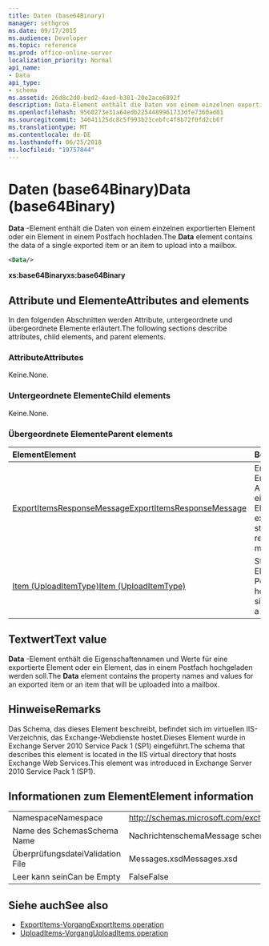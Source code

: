 ```yaml
---
title: Daten (base64Binary)
manager: sethgros
ms.date: 09/17/2015
ms.audience: Developer
ms.topic: reference
ms.prod: office-online-server
localization_priority: Normal
api_name:
- Data
api_type:
- schema
ms.assetid: 26d8c2d0-bed2-4aed-b381-20e2ace6892f
description: Data-Element enthält die Daten von einem einzelnen exportierten Element oder ein Element in einem Postfach hochladen.
ms.openlocfilehash: 9560273e31a64edb2254489961733dfe7360ad01
ms.sourcegitcommit: 34041125dc8c5f993b21cebfc4f8b72f0fd2cb6f
ms.translationtype: MT
ms.contentlocale: de-DE
ms.lasthandoff: 06/25/2018
ms.locfileid: "19757844"
---
```

# <a name="data-base64binary"></a><span data-ttu-id="02136-103">Daten (base64Binary)</span><span class="sxs-lookup"><span data-stu-id="02136-103">Data (base64Binary)</span></span>

<span data-ttu-id="02136-104">**Data** -Element enthält die Daten von einem einzelnen exportierten Element oder ein Element in einem Postfach hochladen.</span><span class="sxs-lookup"><span data-stu-id="02136-104">The **Data** element contains the data of a single exported item or an item to upload into a mailbox.</span></span> 
  
```XML
<Data/>
```

<span data-ttu-id="02136-105">**xs:base64Binary**</span><span class="sxs-lookup"><span data-stu-id="02136-105">**xs:base64Binary**</span></span>

## <a name="attributes-and-elements"></a><span data-ttu-id="02136-106">Attribute und Elemente</span><span class="sxs-lookup"><span data-stu-id="02136-106">Attributes and elements</span></span>

<span data-ttu-id="02136-107">In den folgenden Abschnitten werden Attribute, untergeordnete und übergeordnete Elemente erläutert.</span><span class="sxs-lookup"><span data-stu-id="02136-107">The following sections describe attributes, child elements, and parent elements.</span></span>
  
### <a name="attributes"></a><span data-ttu-id="02136-108">Attribute</span><span class="sxs-lookup"><span data-stu-id="02136-108">Attributes</span></span>

<span data-ttu-id="02136-109">Keine.</span><span class="sxs-lookup"><span data-stu-id="02136-109">None.</span></span>
  
### <a name="child-elements"></a><span data-ttu-id="02136-110">Untergeordnete Elemente</span><span class="sxs-lookup"><span data-stu-id="02136-110">Child elements</span></span>

<span data-ttu-id="02136-111">Keine.</span><span class="sxs-lookup"><span data-stu-id="02136-111">None.</span></span>
  
### <a name="parent-elements"></a><span data-ttu-id="02136-112">Übergeordnete Elemente</span><span class="sxs-lookup"><span data-stu-id="02136-112">Parent elements</span></span>

|<span data-ttu-id="02136-113">**Element**</span><span class="sxs-lookup"><span data-stu-id="02136-113">**Element**</span></span>|<span data-ttu-id="02136-114">**Beschreibung**</span><span class="sxs-lookup"><span data-stu-id="02136-114">**Description**</span></span>|
|:-----|:-----|
|[<span data-ttu-id="02136-115">ExportItemsResponseMessage</span><span class="sxs-lookup"><span data-stu-id="02136-115">ExportItemsResponseMessage</span></span>](exportitemsresponsemessage.md) <br/> |<span data-ttu-id="02136-116">Enthält den Status und die Ergebnisse einer Anforderung für ein einzelnes Postfach-Element zu exportieren.</span><span class="sxs-lookup"><span data-stu-id="02136-116">Contains the status and results of a request to export a single mailbox item.</span></span>  <br/> |
|[<span data-ttu-id="02136-117">Item (UploadItemType)</span><span class="sxs-lookup"><span data-stu-id="02136-117">Item (UploadItemType)</span></span>](item-uploaditemtype.md) <br/> |<span data-ttu-id="02136-118">Stellt ein einzelnes Element in einem Postfach hochladen.</span><span class="sxs-lookup"><span data-stu-id="02136-118">Represents a single item to upload into a mailbox.</span></span>  <br/> |
   
## <a name="text-value"></a><span data-ttu-id="02136-119">Textwert</span><span class="sxs-lookup"><span data-stu-id="02136-119">Text value</span></span>

<span data-ttu-id="02136-120">**Data** -Element enthält die Eigenschaftennamen und Werte für eine exportierte Element oder ein Element, das in einem Postfach hochgeladen werden soll.</span><span class="sxs-lookup"><span data-stu-id="02136-120">The **Data** element contains the property names and values for an exported item or an item that will be uploaded into a mailbox.</span></span> 
  
## <a name="remarks"></a><span data-ttu-id="02136-121">Hinweise</span><span class="sxs-lookup"><span data-stu-id="02136-121">Remarks</span></span>

<span data-ttu-id="02136-122">Das Schema, das dieses Element beschreibt, befindet sich im virtuellen IIS-Verzeichnis, das Exchange-Webdienste hostet.Dieses Element wurde in Exchange Server 2010 Service Pack 1 (SP1) eingeführt.</span><span class="sxs-lookup"><span data-stu-id="02136-122">The schema that describes this element is located in the IIS virtual directory that hosts Exchange Web Services.This element was introduced in Exchange Server 2010 Service Pack 1 (SP1).</span></span>
  
## <a name="element-information"></a><span data-ttu-id="02136-123">Informationen zum Element</span><span class="sxs-lookup"><span data-stu-id="02136-123">Element information</span></span>

|||
|:-----|:-----|
|<span data-ttu-id="02136-124">Namespace</span><span class="sxs-lookup"><span data-stu-id="02136-124">Namespace</span></span>  <br/> |http://schemas.microsoft.com/exchange/services/2006/messages  <br/> |
|<span data-ttu-id="02136-125">Name des Schemas</span><span class="sxs-lookup"><span data-stu-id="02136-125">Schema Name</span></span>  <br/> |<span data-ttu-id="02136-126">Nachrichtenschema</span><span class="sxs-lookup"><span data-stu-id="02136-126">Message schema</span></span>  <br/> |
|<span data-ttu-id="02136-127">Überprüfungsdatei</span><span class="sxs-lookup"><span data-stu-id="02136-127">Validation File</span></span>  <br/> |<span data-ttu-id="02136-128">Messages.xsd</span><span class="sxs-lookup"><span data-stu-id="02136-128">Messages.xsd</span></span>  <br/> |
|<span data-ttu-id="02136-129">Leer kann sein</span><span class="sxs-lookup"><span data-stu-id="02136-129">Can be Empty</span></span>  <br/> |<span data-ttu-id="02136-130">False</span><span class="sxs-lookup"><span data-stu-id="02136-130">False</span></span>  <br/> |
   
## <a name="see-also"></a><span data-ttu-id="02136-131">Siehe auch</span><span class="sxs-lookup"><span data-stu-id="02136-131">See also</span></span>

- [<span data-ttu-id="02136-132">ExportItems-Vorgang</span><span class="sxs-lookup"><span data-stu-id="02136-132">ExportItems operation</span></span>](exportitems-operation.md)
- [<span data-ttu-id="02136-133">UploadItems-Vorgang</span><span class="sxs-lookup"><span data-stu-id="02136-133">UploadItems operation</span></span>](uploaditems-operation.md)

